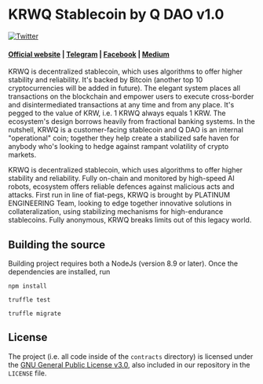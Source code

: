 # KRWQ Stablecoin by Q DAO v1.0 

[![Twitter](https://img.shields.io/twitter/url/https/FundPlatinum.svg)](https://twitter.com/FundPlatinum)

#### [Official website](https://usdq.platinum.fund/) | [Telegram](https://t.me/Platinumq) | [Facebook](https://www.facebook.com/FundPlatinum) | [Medium](https://medium.com/platinum-fund)

KRWQ is decentralized stablecoin, which uses algorithms to offer higher stability and reliability. It's backed by Bitcoin (another top 10 cryptocurrencies will be added in future). The elegant system places all transactions on the blockchain and empower users to execute cross-border and disintermediated transactions at any time and from any place. It's pegged to the value of KRW, i.e. 1 KRWQ always equals 1 KRW. The ecosystem's design borrows heavily from fractional banking systems. In the nutshell, KRWQ is a customer-facing stablecoin and Q DAO is an internal "operational" coin; together they help create a stabilized safe haven for anybody who's looking to hedge against rampant volatility of crypto markets.

KRWQ is decentralized stablecoin, which uses algorithms to offer higher stability and reliability. Fully on-chain and monitored by high-speed AI robots, ecosystem offers reliable defences against malicious acts and attacks. First run in line of fiat-pegs, KRWQ is brought by PLATINUM ENGINEERING Team, looking to edge together innovative solutions in collateralization, using stabilizing mechanisms for high-endurance stablecoins. Fully anonymous, KRWQ breaks limits out of this legacy world.


## Building the source

Building project requires both a NodeJs (version 8.9 or later). Once the dependencies are installed, run

```
npm install
```

```
truffle test
```

```
truffle migrate
```

## License

The project (i.e. all code inside of the `contracts` directory) is licensed under the
[GNU General Public License v3.0](https://www.gnu.org/licenses/gpl-3.0.en.html), also included
in our repository in the `LICENSE` file.
